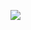 ![](https://media.githubusercontent.com/media/dyzz/dyzz.github.io/master/images/GelatinousCube_1.png)